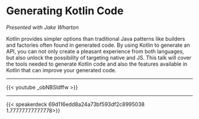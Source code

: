 # Generating Kotlin Code

_Presented with Jake Wharton_

Kotlin provides simpler options than traditional Java patterns like builders and factories often found in generated code. By using Kotlin to generate an API, you can not only create a pleasant experience from both languages, but also unlock the possibility of targeting native and JS. This talk will cover the tools needed to generate Kotlin code and also the features available in Kotlin that can improve your generated code.

---

{{< youtube _obNBSldffw >}}

---

{{< speakerdeck 69d116edd8a24a73bf593df2c8995038 1.77777777777778>}}